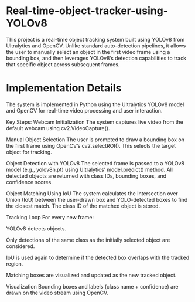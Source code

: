 # Real-time-object-tracker-using-YOLOv8
This project is a real-time object tracking system built using YOLOv8 from Ultralytics and OpenCV. Unlike standard auto-detection pipelines, it allows the user to manually select an object in the first video frame using a bounding box, and then leverages YOLOv8’s detection capabilities to track that specific object across subsequent frames.

# Implementation Details
The system is implemented in Python using the Ultralytics YOLOv8 model and OpenCV for real-time video processing and user interaction.

Key Steps:
Webcam Initialization
The system captures live video from the default webcam using cv2.VideoCapture().

Manual Object Selection
The user is prompted to draw a bounding box on the first frame using OpenCV’s cv2.selectROI(). This selects the target object for tracking.

Object Detection with YOLOv8
The selected frame is passed to a YOLOv8 model (e.g., yolov8n.pt) using Ultralytics’ model.predict() method. All detected objects are returned with class IDs, bounding boxes, and confidence scores.

Object Matching Using IoU
The system calculates the Intersection over Union (IoU) between the user-drawn box and YOLO-detected boxes to find the closest match. The class ID of the matched object is stored.

Tracking Loop
For every new frame:

YOLOv8 detects objects.

Only detections of the same class as the initially selected object are considered.

IoU is used again to determine if the detected box overlaps with the tracked region.

Matching boxes are visualized and updated as the new tracked object.

Visualization
Bounding boxes and labels (class name + confidence) are drawn on the video stream using OpenCV.
